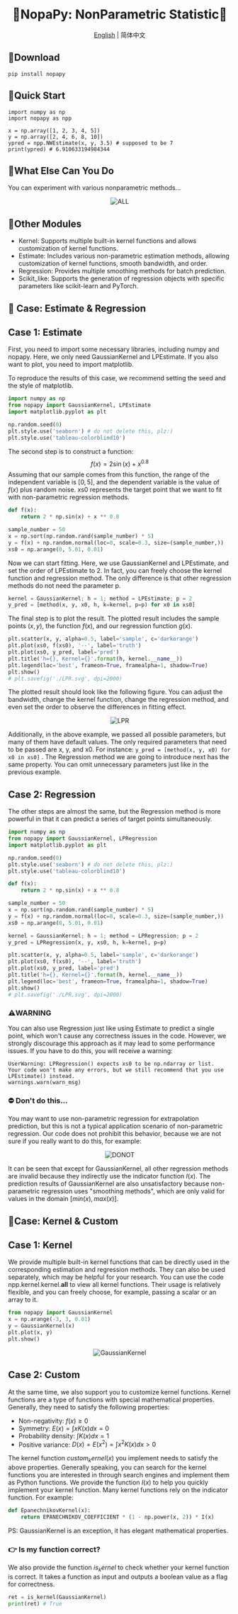 <h1 align="center">🧰NopaPy: NonParametric Statistic🧰 </h1>

<div align="center">

[English](./README.md) | 简体中文
</div>

## 🚀Download
`
pip install nopapy
`

## 🎉Quick Start
```
import numpy as np
import nopapy as npp

x = np.array([1, 2, 3, 4, 5])
y = np.array([2, 4, 6, 8, 10])
ypred = npp.NWEstimate(x, y, 3.5) # supposed to be 7
print(ypred) # 6.910633194984344
```

## 📕What Else Can You Do
You can experiment with various nonparametric methods...
<div align="center">
    <img src="./pictures/ALL.svg" alt="ALL">
</div>


## 🎨Other Modules
- Kernel: Supports multiple built-in kernel functions and allows customization of kernel functions.
- Estimate: Includes various non-parametric estimation methods, allowing customization of kernel functions, smooth bandwidth, and order.
- Regression: Provides multiple smoothing methods for batch prediction.
- Scikit_like: Supports the generation of regression objects with specific parameters like scikit-learn and PyTorch.

## 🎰 Case: Estimate & Regression
## Case 1: Estimate
First, you need to import some necessary libraries, including numpy and nopapy. Here, we only need GaussianKernel and LPEstimate. If you also want to plot, you need to import matplotlib.

To reproduce the results of this case, we recommend setting the seed and the style of matplotlib.

```python
import numpy as np
from nopapy import GaussianKernel, LPEstimate
import matplotlib.pyplot as plt

np.random.seed(0)
plt.style.use('seaborn') # do not delete this, plz:)
plt.style.use('tableau-colorblind10')
```

The second step is to construct a function:
$$f(x) = 2 \sin(x) + x^{0.8}$$
Assuming that our sample comes from this function, the range of the independent variable is $[0, 5]$, and the dependent variable is the value of $f(x)$ plus random noise. xs0 represents the target point that we want to fit with non-parametric regression methods.
```python
def f(x):
    return 2 * np.sin(x) + x ** 0.8

sample_number = 50
x = np.sort(np.random.rand(sample_number) * 5)
y = f(x) + np.random.normal(loc=0, scale=0.3, size=(sample_number,))
xs0 = np.arange(0, 5.01, 0.01)
```
Now we can start fitting. Here, we use GaussianKernel and LPEstimate, and set the order of LPEstimate to 2. In fact, you can freely choose the kernel function and regression method. The only difference is that other regression methods do not need the parameter p.
```python
kernel = GaussianKernel; h = 1; method = LPEstimate; p = 2
y_pred = [method(x, y, x0, h, k=kernel, p=p) for x0 in xs0]
```
The final step is to plot the result. The plotted result includes the sample points $(x, y)$, the function $f(x)$, and our regression function $g(x)$.
```python
plt.scatter(x, y, alpha=0.5, label='sample', c='darkorange')
plt.plot(xs0, f(xs0), '--', label='truth')
plt.plot(xs0, y_pred, label='pred')
plt.title('h={}, Kernel={}'.format(h, kernel.__name__))
plt.legend(loc='best', frameon=True, framealpha=1, shadow=True)
plt.show()
# plt.savefig('./LPR.svg', dpi=2000)
```
The plotted result should look like the following figure. You can adjust the bandwidth, change the kernel function, change the regression method, and even set the order to observe the differences in fitting effect.

<div align="center">
    <img src="./pictures/LPR.svg" alt="LPR">
</div>

Additionally, in the above example, we passed all possible parameters, but many of them have default values. The only required parameters that need to be passed are x, y, and x0.
For instance:
`
y_pred = [method(x, y, x0) for x0 in xs0]
`
. The Regression method we are going to introduce next has the same property. You can omit unnecessary parameters just like in the previous example.
## Case 2: Regression
The other steps are almost the same, but the Regression method is more powerful in that it can predict a series of target points simultaneously.
```python
import numpy as np
from nopapy import GaussianKernel, LPRegression
import matplotlib.pyplot as plt

np.random.seed(0)
plt.style.use('seaborn') # do not delete this, plz:)
plt.style.use('tableau-colorblind10')

def f(x):
    return 2 * np.sin(x) + x ** 0.8

sample_number = 50
x = np.sort(np.random.rand(sample_number) * 5)
y = f(x) + np.random.normal(loc=0, scale=0.3, size=(sample_number,))
xs0 = np.arange(0, 5.01, 0.01)

kernel = GaussianKernel; h = 1; method = LPRegression; p = 2
y_pred = LPRegression(x, y, xs0, h, k=kernel, p=p)

plt.scatter(x, y, alpha=0.5, label='sample', c='darkorange')
plt.plot(xs0, f(xs0), '--', label='truth')
plt.plot(xs0, y_pred, label='pred')
plt.title('h={}, Kernel={}'.format(h, kernel.__name__))
plt.legend(loc='best', frameon=True, framealpha=1, shadow=True)
plt.show()
# plt.savefig('./LPR.svg', dpi=2000)
```

### ⚠️WARNING
You can also use Regression just like using Estimate to predict a single point, which won't cause any correctness issues in the code.
However, we strongly discourage this approach as it may lead to some performance issues.
If you have to do this, you will receive a warning:
```
UserWarning: LPRegression() expects xs0 to be np.ndarray or list.
Your code won't make any errors, but we still recommend that you use LPEstimate() instead.
warnings.warn(warn_msg) 
```

### ⛔  Don't do this...
You may want to use non-parametric regression for extrapolation prediction, but this is not a typical application scenario of non-parametric regression.
Our code does not prohibit this behavior, because we are not sure if you really want to do this, for example:

<div align="center">
    <img src="./pictures/DONOT.svg" alt="DONOT">
</div>

It can be seen that except for GaussianKernel, all other regression methods are invalid because they indirectly use the indicator function $I(x)$.
The prediction results of GaussianKernel are also unsatisfactory because non-parametric regression uses "smoothing methods", which are only valid for values in the domain $[min(x), max(x)]$.
## 🎰Case: Kernel & Custom
## Case 1: Kernel
We provide multiple built-in kernel functions that can be directly used in the corresponding estimation and regression methods. They can also be used separately, which may be helpful for your research.
You can use the code
npp.kernel.kernel.__all__
to view all kernel functions. Their usage is relatively flexible, and you can freely choose, for example, passing a scalar or an array to it.
```python
from nopapy import GaussianKernel
x = np.arange(-3, 3, 0.01)
y = GaussianKernel(x)
plt.plot(x, y)
plt.show()
```
<div align="center">
    <img src="./pictures/GaussianKernel.svg" alt="GaussianKernel">
</div>


## Case 2: Custom

At the same time, we also support you to customize kernel functions. Kernel functions are a type of functions with special mathematical properties. Generally, they need to satisfy the following properties:

- Non-negativity: $f(x) \geq 0$
- Symmetry: $E(x) =\int xK(x) dx=0$
- Probability density: $\int K(x) dx=1$
- Positive variance: $D(x)=E(x^2)=\int x^2K(x) dx>0$

The kernel function $custom_kernel(x)$ you implement needs to satisfy the above properties. Generally speaking, you can search for the kernel functions you are interested in through search engines and implement them as Python functions.
We provide the function $I(x)$ to help you quickly implement your kernel function. Many kernel functions rely on the indicator function. For example:
```python
def EpanechnikovKernel(x):
    return EPANECHNIKOV_COEFFICIENT * (1 - np.power(x, 2)) * I(x)
```
PS: GaussianKernel is an exception, it has elegant mathematical properties.

### 👉 Is my function correct?

We also provide the function $is_kernel$ to check whether your kernel function is correct. It takes a function as input and outputs a boolean value as a flag for correctness.
```python
ret = is_kernel(GaussianKernel)
print(ret) # True
```